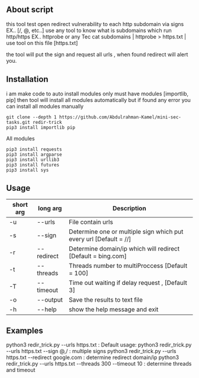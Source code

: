 ## About script
this tool test open redirect vulnerability to each http subdomain via signs EX.. [/, @, etc..] 
use any tool to know what is subdomains which run http/https EX.. httprobe or any Tec
cat subdomains | httprobe > https.txt | use tool on this file [https.txt]

the tool will put the sign and request all urls , when found redirect will alert you.

## Installation
i am make code to auto install modules only must have modules [importlib, pip] then tool will install all modules automatically but if found any error you can install all modules manually
```
git clone --depth 1 https://github.com/Abdulrahman-Kamel/mini-sec-tasks.git redir-trick
pip3 install importlib pip
```
All modules
```
pip3 install requests
pip3 install argparse
pip3 install urllib3
pip3 install futures
pip3 install sys
```
## Usage
short arg     | long arg      | Description
------------- | ------------- |-------------
-u            | --urls        | File contain urls
-s            | --sign        | Determine one or multiple sign which put every url [Default = //]
-r            | --redirect    | Determine domain/ip which will redirect [Default = bing.com]
-t            | --threads     | Threads number to multiProccess [Default = 100]
-T            | --timeout     | Time out waiting if delay request , [Default 3]
-o            | --output      | Save the results to text file
-h            | --help        | show the help message and exit


## Examples
python3 redir_trick.py --urls https.txt : Default usage:
python3 redir_trick.py --urls https.txt --sign @,/ : multiple signs
python3 redir_trick.py --urls https.txt --redirect google.com : determine redirect domain/ip
python3 redir_trick.py --urls https.txt --threads 300 --timeout 10 : determine threads and timeout

